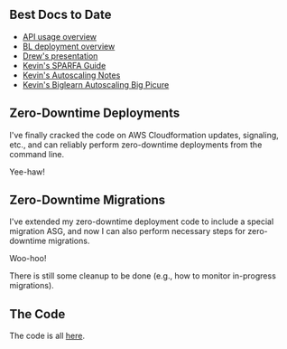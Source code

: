 ## Best Docs to Date
- [API usage overview](https://github.com/openstax/napkin-notes/blob/master/kevin/160921_biglearnApis/api_usage.md)
- [BL deployment overview](https://github.com/openstax/napkin-notes/blob/master/kevin/BiglearnArchitectureDeployment.pdf)
- [Drew's presentation](https://docs.google.com/presentation/d/1qoPqBLD4XqOsIfcM6aJH7IaDQRsxxuA6QBLy4GIZy7w/edit#slide=id.p)
- [Kevin's SPARFA Guide](https://github.com/openstax/sparfa-sandbox/blob/master/klb_sparfa_guide/sparfa_guide.pdf)
- [Kevin's Autoscaling Notes](https://docs.google.com/document/d/1bmn2xYBURE90fiZrdNG5CN28vEBCPJbKukDTbUqntZ4/edit)
- [Kevin's Biglearn Autoscaling Big Picure](https://docs.google.com/document/d/1JGcHIzmHDaDFlQvznzYgsWHuXBRis9qvtwF6pwaYVfQ/edit)

## Zero-Downtime Deployments

I've finally cracked the code
on AWS Cloudformation updates, signaling, etc.,
and can reliably perform zero-downtime deployments
from the command line.

Yee-haw!

## Zero-Downtime Migrations

I've extended my zero-downtime deployment code
to include a special migration ASG,
and now I can also perform necessary steps
for zero-downtime migrations.

Woo-hoo!

There is still some cleanup to be done
(e.g., how to monitor in-progress migrations).

## The Code

The code is all
[here](https://github.com/kevinburleigh75/aws_autoscaling/tree/klb_elb_expers).
